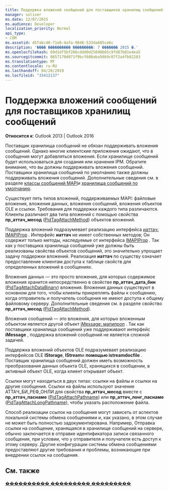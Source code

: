 ```yaml
---
title: Поддержка вложений сообщений для поставщиков хранилищ сообщений
manager: soliver
ms.date: 12/07/2015
ms.audience: Developer
localization_priority: Normal
api_type:
- COM
ms.assetid: d5fabc40-71e8-4afa-9846-533da605ce6c
description: '���� ���������� ���������: 7 ������� 2015 �.'
ms.openlocfilehash: 69d1df5bf206cddd0d25698665c9fd87b81e4ea5
ms.sourcegitcommit: 8657170d071f9bcf680aba50b9c07f2a4fb82283
ms.translationtype: MT
ms.contentlocale: ru-RU
ms.lasthandoff: 04/28/2019
ms.locfileid: "33412137"
---
```

# <a name="supporting-message-attachments-for-message-store-providers"></a>Поддержка вложений сообщений для поставщиков хранилищ сообщений

 
  
**Относится к**: Outlook 2013 | Outlook 2016 
  
Поставщик хранилища сообщений не обязан поддерживать вложения сообщений. Однако многие клиентские приложения ожидают, что в сообщения могут добавляться вложения. Если хранилище сообщений будет использоваться для создания или хранения IPM. Обратите внимание, что вы должны поддерживать вложения сообщений. Поставщики хранилища сообщений по умолчанию также должны поддерживать вложения сообщений. Дополнительные сведения см. в разделе [классы сообщений MAPI](mapi-message-classes.md)и [хранилища сообщений по умолчанию](default-message-stores.md).
  
Существует пять типов вложений, поддерживаемых MAPI: файловые вложения, вложения данных, вложения сообщений, вложения объектов OLE и ссылки. Требования для поддержки каждого типа различаются. Клиенты различают два типа вложений с помощью свойства **пр_аттач_месод** ([PidTagAttachMethod](pidtagattachmethod-canonical-property.md)) объектов вложений.
  
Поддержка вложений подразумевает реализацию интерфейса [иаттач: IMAPIProp](iattachimapiprop.md) . Интерфейс **иаттач** не имеет собственных методов; Он содержит только методы, наследуемые от интерфейса [IMAPIProp](imapipropiunknown.md) . Так как у поставщика хранилища сообщений уже должны быть реализованы свойства объектов сообщений, это значительно упрощает задачу поддержки вложений. Реализация **иаттач** по существу означает предоставление клиентам доступа к таблице свойств для определенных вложений в сообщениях. 
  
Вложения данных — это просто вложения, для которых содержимое вложения хранится непосредственно в свойстве **пр_аттач_дата_бин** ([PidTagAttachDataBinary](pidtagattachdatabinary-canonical-property.md)) вложения. Вложения данных существуют в основном для того, чтобы клиенты прикреплять файлы к сообщению, когда отправитель и получатель сообщения не имеют доступа к общему файловому серверу. Дополнительные сведения см. в разделе свойство **пр_аттач_месод** ([PidTagAttachMethod](pidtagattachmethod-canonical-property.md)).
  
Вложения сообщений — это вложения, для которых вложенным объектом является другой объект [iMessage: мапипроп](imessageimapiprop.md) . Так как поставщики хранилища сообщений уже поддерживают интерфейс **iMessage** , поддержка вложений сообщений не является сложной задачей. 
  
Поддержка вложений объектов OLE подразумевает реализацию интерфейсов OLE **IStorage**, **IStream**и **помощью istreamdocfile** . Поставщик хранилища сообщений должен иметь возможность преобразования данных объекта OLE, хранящихся в сообщении, в активный объект OLE, когда клиент открывает объект. 
  
Ссылки могут находиться в двух типах: ссылки на файлы и ссылки на другие сообщения. Ссылки на файлы используют значение АТТАЧ_БИ_РЕФ_ОНЛИ для свойства **пр_аттач_месод** вместе с **пр_аттач_паснаме** ([PidTagAttachPathname](pidtagattachpathname-canonical-property.md)) или **пр_аттач_лонг_паснаме** ([PidTagAttachLongPathname](pidtagattachlongpathname-canonical-property.md)), чтобы указать расположение файла.
  
Способ реализации ссылок на сообщения могут зависеть от аспектов локальной системы обмена сообщениями и, как указано, в этом случае не может быть полностью задокументирована. Например, Отправка ссылки на сообщение, хранящаяся в хранилище сообщений на сервере, обычно заключается в отправке идентификатора записи связанного сообщения, при условии, что у отправителя и получателя есть доступ к этому серверу. Другие конфигурации системы обмена сообщениями предоставляют другие требования и проблемы, возникающие при внедрении ссылок на сообщения.
  
## <a name="see-also"></a>См. также



[���������� ��������� ���������](message-store-features.md)

